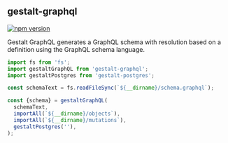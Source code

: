 gestalt-graphql
---------------

[![npm version](https://badge.fury.io/js/gestalt-graphql.svg)](https://badge.fury.io/js/gestalt-graphql)

Gestalt GraphQL generates a GraphQL schema with resolution based on a definition
using the GraphQL schema language.

```javascript
import fs from 'fs';
import gestaltGraphQL from 'gestalt-graphql';
import gestaltPostgres from 'gestalt-postgres';

const schemaText = fs.readFileSync(`${__dirname}/schema.graphql`);

const {schema} = gestaltGraphQL(
  schemaText,
  importAll(`${__dirname}/objects`),
  importAll(`${__dirname}/mutations`),
  gestaltPostgres(''),
);
```
